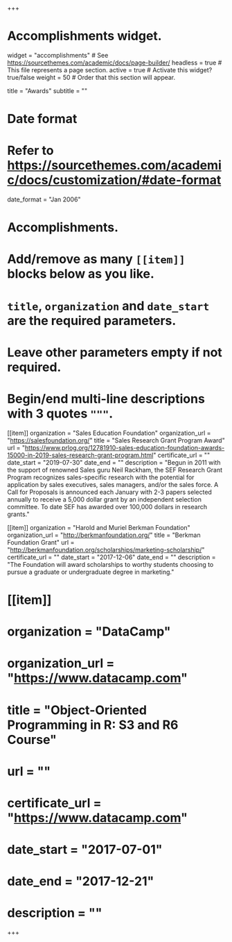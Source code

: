 +++
# Accomplishments widget.
widget = "accomplishments"  # See https://sourcethemes.com/academic/docs/page-builder/
headless = true  # This file represents a page section.
active = true  # Activate this widget? true/false
weight = 50  # Order that this section will appear.

title = "Awards"
subtitle = ""

# Date format
#   Refer to https://sourcethemes.com/academic/docs/customization/#date-format
date_format = "Jan 2006"

# Accomplishments.
#   Add/remove as many `[[item]]` blocks below as you like.
#   `title`, `organization` and `date_start` are the required parameters.
#   Leave other parameters empty if not required.
#   Begin/end multi-line descriptions with 3 quotes `"""`.

[[item]]
  organization = "Sales Education Foundation"
  organization_url = "https://salesfoundation.org/"
  title = "Sales Research Grant Program Award"
  url = "https://www.prlog.org/12781910-sales-education-foundation-awards-15000-in-2019-sales-research-grant-program.html"
  certificate_url = ""
  date_start = "2019-07-30"
  date_end = ""
  description = "Begun in 2011 with the support of renowned Sales guru Neil Rackham, the SEF Research Grant Program recognizes sales-specific research with the potential for application by sales executives, sales managers, and/or the sales force. A Call for Proposals is announced each January with 2-3 papers selected annually to receive a 5,000 dollar grant by an independent selection committee. To date SEF has awarded over 100,000 dollars in research grants."

[[item]]
  organization = "Harold and Muriel Berkman Foundation"
  organization_url = "http://berkmanfoundation.org/"
  title = "Berkman Foundation Grant"
  url = "http://berkmanfoundation.org/scholarships/marketing-scholarship/"
  certificate_url = ""
  date_start = "2017-12-06"
  date_end = ""
  description = "The Foundation will award scholarships to worthy students choosing to pursue a graduate or undergraduate degree in marketing."
  
# [[item]]
#   organization = "DataCamp"
#   organization_url = "https://www.datacamp.com"
#   title = "Object-Oriented Programming in R: S3 and R6 Course"
#   url = ""
#   certificate_url = "https://www.datacamp.com"
#   date_start = "2017-07-01"
#   date_end = "2017-12-21"
#   description = ""

+++
